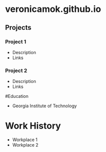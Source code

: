 # veronicamok.github.io

## Projects
### Project 1
- Description
- Links

### Project 2
- Description
- Links

#Education
- Georgia Institute of Technology

# Work History
- Workplace 1
- Workplace 2
